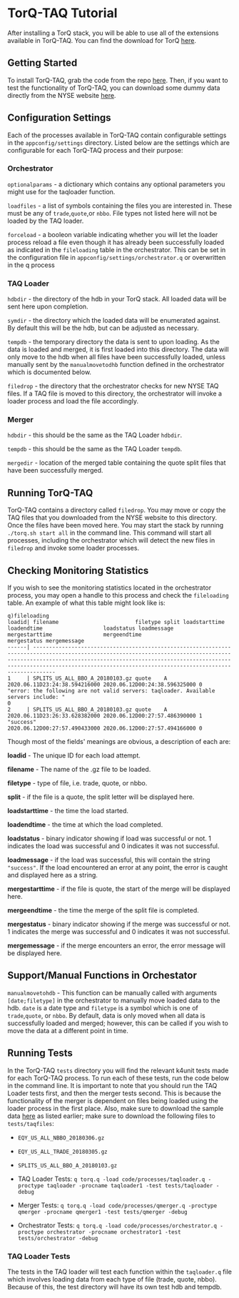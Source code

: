 <a name="TorQ-TAQ Tutorial"></a>

# TorQ-TAQ Tutorial

After installing a TorQ stack, you will be able to use all of the extensions available
in TorQ-TAQ.  You can find the download for TorQ [here](https://github.com/AquaQAnalytics/TorQ).

## Getting Started
To install TorQ-TAQ, grab the code from the repo [here](https://github.com/AquaQAnalytics/TorQ-TAQ).
Then, if you want to test the functionality of TorQ-TAQ, you can download some
dummy data directly from the NYSE website [here](ftp://ftp.nyxdata.com/Historical%20Data%20Samples/Daily%20TAQ%20Sample%202018/).

## Configuration Settings
Each of the processes available in TorQ-TAQ contain configurable settings in the
`appconfig/settings` directory. Listed below are the settings which are configurable
for each TorQ-TAQ process and their purpose:

### Orchestrator

`optionalparams` - a dictionary which contains any optional parameters you might
use for the taqloader function.

`loadfiles` - a list of symbols containing the files you are interested in.
These must be any of `trade`,`quote`,or `nbbo`.  File types not listed here
will not be loaded by the TAQ loader.

`forceload` - a booleon variable indicating whether you will let the loader
process reload a file even though it has already been successfully loaded as 
indicated in the `fileloading` table in the orchestrator.  This can be set in the
configuration file in `appconfig/settings/orchestrator.q` or overwritten in the 
q process

### TAQ Loader

`hdbdir` - the directory of the hdb in your TorQ stack.  All loaded data will 
be sent here upon completion.

`symdir` - the directory which the loaded data will be enumerated against.  
By default this will be the hdb, but can be adjusted as necessary.

`tempdb` - the temporary directory the data is sent to upon loading.  As the data
is loaded and merged, it is first loaded into this directory. The data will only
move to the hdb when all files have been successfully loaded, unless manually sent
by the `manualmovetodhb` function defined in the orchestrator which is documented
below.

`filedrop` - the directory that the orchestrator checks for new NYSE TAQ files.
If a TAQ file is moved to this directory, the orchestrator will invoke a loader
process and load the file accordingly.

### Merger

`hdbdir` - this should be the same as the TAQ Loader `hdbdir`.

`tempdb` - this should be the same as the TAQ Loader `tempdb`.

`mergedir` - location of the merged table containing the quote split files that 
have been successfully merged.

## Running TorQ-TAQ
TorQ-TAQ contains a directory called `filedrop`. You may move or copy the TAQ
files that you downloaded from the NYSE website to this directory.  Once the 
files have been moved here. You may start the stack by running `./torq.sh start all`
in the command line.  This command will start all processes, including the
orchestrator which will detect the new files in `filedrop` and invoke some
loader processes.

## Checking Monitoring Statistics
If you wish to see the monitoring statistics located in the orchestrator
process, you may open a handle to this process and check the `fileloading` table.
An example of what this table might look like is:

```
q)fileloading
loadid| filename                        filetype split loadstarttime                 loadendtime                   loadstatus loadmessage                                                                          mergestarttime                mergeendtime                  mergestatus mergemessage
------| -----------------------------------------------------------------------------------------------------------------------------------------------------------------------------------------------------------------------------------------------------------------------------------------------
1     | SPLITS_US_ALL_BBO_A_20180103.gz quote    A     2020.06.11D23:24:38.594216000 2020.06.12D00:24:38.596325000 0          "error: the following are not valid servers: taqloader. Available servers include: "                                                             0
2     | SPLITS_US_ALL_BBO_A_20180103.gz quote    A     2020.06.11D23:26:33.628382000 2020.06.12D00:27:57.486390000 1          "success"                                                                            2020.06.12D00:27:57.490433000 2020.06.12D00:27:57.494166000 0
```

Though most of the fields' meanings are obvious, a description of each are:

**loadid** - The unique ID for each load attempt.

**filename** - The name of the .gz file to be loaded.

**filetype** - type of file, i.e. trade, quote, or nbbo.

**split** - if the file is a quote, the split letter will be displayed here.

**loadstarttime** - the time the load started.

**loadendtime** - the time at which the load completed.

**loadstatus** - binary indicator showing if load was successful or not.  1 
indicates the load was successful and 0 indicates it was not successful.

**loadmessage** - if the load was successful, this will contain the string 
`"success"`.  If the load encountered an error at any point, the error is caught
and displayed here as a string.

**mergestarttime** - if the file is quote, the start of the merge will be displayed
here.

**mergeendtime** - the time the merge of the split file is completed.

**mergestatus** - binary indicator showing if the merge was successful or not.
1 indicates the merge was successful and 0 indicates it was not successful.

**mergemessage** - if the merge encounters an error, the error message will be 
displayed here.

## Support/Manual Functions in Orchestator

`manualmovetohdb` - This function can be manually called with arguments `[date;filetype]`
in the orchestrator to manually move loaded data to the hdb. `date` is a date
type and `filetype` is a symbol which is one of `trade`,`quote`, or `nbbo`.  By
default, data is only moved when all data is successfully loaded and merged; 
however, this can be called if you wish to move the data at a different point in
time.  

## Running Tests

In the TorQ-TAQ `tests` directory you will find the relevant k4unit tests made 
for each TorQ-TAQ process.  To run each of these tests, run the code below in 
the command line.  It is important to note that you should run the TAQ Loader 
tests first, and then the merger tests second.  This is because the functionality 
of the merger is dependent on files being loaded using the loader process in the first place. Also, 
make sure to download the sample data [here](ftp://ftp.nyxdata.com/Historical%20Data%20Samples/Daily%20TAQ%20Sample%202018/) 
as listed earlier; make sure to download the following files to `tests/taqfiles`:

- `EQY_US_ALL_NBBO_20180306.gz`
- `EQY_US_ALL_TRADE_20180305.gz`
- `SPLITS_US_ALL_BBO_A_20180103.gz`

- TAQ Loader Tests: `q torq.q -load code/processes/taqloader.q -proctype taqloader -procname taqloader1 -test tests/taqloader -debug`
- Merger Tests: `q torq.q -load code/processes/qmerger.q -proctype qmerger -procname qmerger1 -test tests/qmerger -debug`
- Orchestrator Tests: `q torq.q -load code/processes/orchestrator.q -proctype orchestrator -procname orchestrator1 -test tests/orchestrator -debug`

### TAQ Loader Tests
The tests in the TAQ loader will test each function within the `taqloader.q` file which involves loading data from each type of file (trade, quote, nbbo).  Because of this, the test directory will have its own test hdb and tempdb.